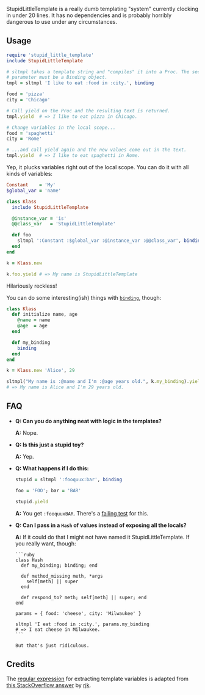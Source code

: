StupidLittleTemplate is a really dumb templating "system" currently clocking in
under 20 lines. It has no dependencies and is probably horribly dangerous to use
under any circumstances.

Usage
-----
```ruby
require 'stupid_little_template'
include StupidLittleTemplate

# sltmpl takes a template string and "compiles" it into a Proc. The second
# parameter must be a Binding object.
tmpl = sltmpl 'I like to eat :food in :city.', binding

food = 'pizza'
city = 'Chicago'

# Call yield on the Proc and the resulting text is returned.
tmpl.yield  # => I like to eat pizza in Chicago.

# Change variables in the local scope...
food = 'spaghetti'
city = 'Rome'

# ...and call yield again and the new values come out in the text.
tmpl.yield  # => I like to eat spaghetti in Rome.
```

Yep, it plucks variables right out of the local scope. You can do it with all
kinds of variables:

```ruby
Constant    = 'My'
$global_var = 'name'

class Klass
  include StupidLittleTemplate

  @instance_var = 'is'
  @@class_var   = 'StupidLittleTemplate'

  def foo
    sltmpl ':Constant :$global_var :@instance_var :@@class_var', binding
  end
end

k = Klass.new

k.foo.yield # => My name is StupidLittleTemplate
```

Hilariously reckless!

You can do some interesting(ish) things with [`binding`][1], though:

```ruby
class Klass
  def initialize name, age
    @name = name
    @age  = age
  end

  def my_binding
    binding
  end
end

k = Klass.new 'Alice', 29

sltmpl("My name is :@name and I'm :@age years old.", k.my_binding).yield
# => My name is Alice and I'm 29 years old.
```

[1]: http://www.ruby-doc.org/core/classes/Kernel.html#M001448

FAQ
---

* **Q: Can you do anything neat with logic in the templates?**

    **A:** Nope.


* **Q: Is this just a stupid toy?**

    **A:** Yep.

* **Q: What happens if I do this:**

    ```ruby
    stupid = sltmpl ':fooquux:bar', binding

    foo = 'FOO'; bar = 'BAR'

    stupid.yield
    ```

    **A:** You get `:fooquuxBAR`. There's a [failing test] for this.

[failing test]: https://github.com/jrunning/StupidLittleTemplate/blob/master/test/template_test.rb#L74-86


* **Q: Can I pass in a `Hash` of values instead of exposing all the locals?**

    **A:** If it could do that I might not have named it StupidLittleTemplate.
      If you really want, though:

      ```ruby
      class Hash
        def my_binding; binding; end
      
        def method_missing meth, *args
          self[meth] || super
        end
      
        def respond_to? meth; self[meth] || super; end
      end
      
      params = { food: 'cheese', city: 'Milwaukee' }
      
      sltmpl 'I eat :food in :city.', params.my_binding
      # => I eat cheese in Milwaukee.
      ```

      But that's just ridiculous.

Credits
-------
The [regular expression] for extracting template variables is adapted from [this
StackOverflow answer][SO] by [rjk].

[regular expression]: https://github.com/jrunning/StupidLittleTemplate/blob/master/lib/stupid_little_template.rb#L2
[SO]:   http://stackoverflow.com/questions/3648551/regex-that-matches-valid-ruby-local-variable-names/3648591#3648591
[rjk]:  http://stackoverflow.com/users/434038/rjk
